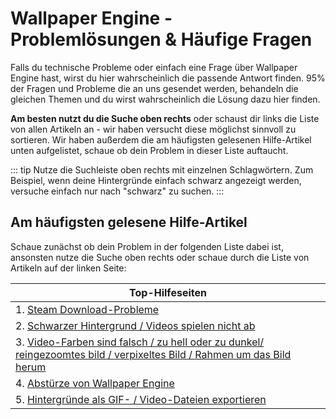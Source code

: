# Wallpaper Engine - Problemlösungen & Häufige Fragen
Falls du technische Probleme oder einfach eine Frage über Wallpaper Engine hast, wirst du hier wahrscheinlich die passende Antwort finden. 95% der Fragen und Probleme die an uns gesendet werden, behandeln die gleichen Themen und du wirst wahrscheinlich die Lösung dazu hier finden.

**Am besten nutzt du die Suche oben rechts** oder schaust dir links die Liste von allen Artikeln an - wir haben versucht diese möglichst sinnvoll zu sortieren. Wir haben außerdem die am häufigsten gelesenen Hilfe-Artikel unten aufgelistet, schaue ob dein Problem in dieser Liste auftaucht.

::: tip
Nutze die Suchleiste oben rechts mit einzelnen Schlagwörtern. Zum Beispiel, wenn deine Hintergründe einfach schwarz angezeigt werden, versuche einfach nur nach "schwarz" zu suchen.
:::

## Am häufigsten gelesene Hilfe-Artikel

Schaue zunächst ob dein Problem in der folgenden Liste dabei ist, ansonsten nutze die Suche oben rechts oder schaue durch die Liste von Artikeln auf der linken Seite:

| **Top-Hilfeseiten**                                                                                                                             |
| ----------------------------------------------------------------------------------------------------------------------------------------------- |
| 1. [Steam Download-Probleme](steam/download.html)                                                                                               |
| 2. [Schwarzer Hintergrund / Videos spielen nicht ab](noshow/notplaying.html)                                                                    |
| 3. [Video-Farben sind falsch / zu hell oder zu dunkel/ reingezoomtes bild / verpixeltes Bild / Rahmen um das Bild herum](videos/artifacts.html) |
| 4. [Abstürze von Wallpaper Engine](crash/application.html)                                                                                      |
| 5. [Hintergründe als GIF- / Video-Dateien exportieren](functionality/export.html)                                                               |